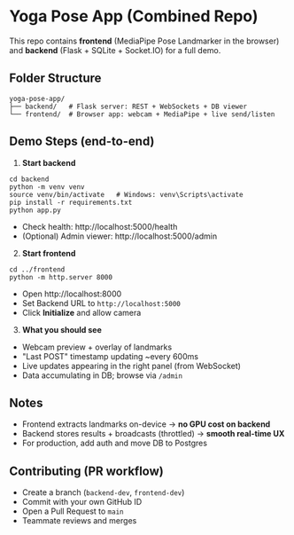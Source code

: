 # Yoga Pose App (Combined Repo)

This repo contains **frontend** (MediaPipe Pose Landmarker in the browser) and **backend** (Flask + SQLite + Socket.IO) for a full demo.

## Folder Structure
```
yoga-pose-app/
├── backend/   # Flask server: REST + WebSockets + DB viewer
└── frontend/  # Browser app: webcam + MediaPipe + live send/listen
```

## Demo Steps (end-to-end)
1) **Start backend**
```
cd backend
python -m venv venv
source venv/bin/activate   # Windows: venv\Scripts\activate
pip install -r requirements.txt
python app.py
```
- Check health: http://localhost:5000/health
- (Optional) Admin viewer: http://localhost:5000/admin

2) **Start frontend**
```
cd ../frontend
python -m http.server 8000
```
- Open http://localhost:8000
- Set Backend URL to `http://localhost:5000`
- Click **Initialize** and allow camera

3) **What you should see**
- Webcam preview + overlay of landmarks
- "Last POST" timestamp updating ~every 600ms
- Live updates appearing in the right panel (from WebSocket)
- Data accumulating in DB; browse via `/admin`

## Notes
- Frontend extracts landmarks on-device → **no GPU cost on backend**
- Backend stores results + broadcasts (throttled) → **smooth real-time UX**
- For production, add auth and move DB to Postgres

## Contributing (PR workflow)
- Create a branch (`backend-dev`, `frontend-dev`)
- Commit with your own GitHub ID
- Open a Pull Request to `main`
- Teammate reviews and merges
